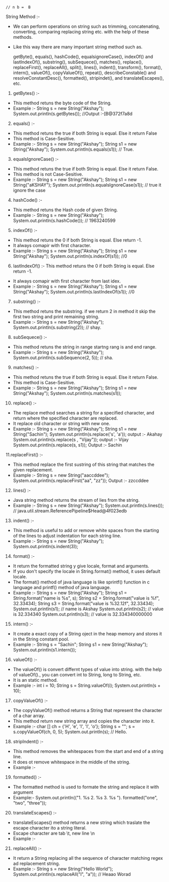     // n b =  B

 String Method :-
- We can perform operations on string such as trimming, concatenating, converting, comparing
  replacing string etc. with the help of these methods.
- Like this way there are many important string method such as.

  getByte(), equals(), hashCode(), equalsignoreCase(), indexOf() and lastIndexOf(), substring(),
  subSequece(), matches(), replace(), replaceFirst(), replaceAll(), split(), lines(), indent(),
  transform(), format(), intern(), valueOf(), copyValueOf(), repeat(), describeConstable() and 
  resolveConstantDesc(), formatted(), stripindet(), and translateEscapes(), etc.

1. getBytes() :- 
- This method retuns the byte code of the String.
- Example :- String s = new String("Akshay");
             System.out.println(s.getBytes()); //Output :-[B@372f7a8d

2. equals() :-
- This method retuns the true if both String is equal. Else it return False
- This method is Case-Sesitive.
- Example :-  String s = new String("Akshay");
              String s1 = new String("Akshay");
              System.out.println(s.equals(s1)); // True.

3. equalsIgnoreCase() :-
-  This method retuns the true if both String is equal. Else it return False.
-  This method is not Case-Sesitive.
-  Example :- String s = new String("Akshay");
              String s1 = new String("aKSHAY");
              System.out.println(s.equalsIgnoreCase(s1)); // true it ignore the case

4. hashCode() :-
-  This method retuns the Hash code of given String.
- Example :- String s = new String("Akshay");
             System.out.println(s.hashCode()); // 1963240599

5. indexOf() :-
- This method retuns the 0 if both String is equal. Else return -1.
- It always comapir with first character.
- Example :- String s = new String("Akshay");
             String s1 = new String("Akshay");
             System.out.println(s.indexOf(s1));  //0

6. lastIndexOf() :- 
This method retuns the 0 if both String is equal. Else return -1.
- It always comapir with first character from last idex.
- Example :- String s = new String("Akshay");
             String s1 = new String("Akshay");
             System.out.println(s.lastIndexOf(s1)); //0

7. substring() :- 
- This method retuns the substring. if we return 2 in method it skip the first two string and print remaining string.
- Example :- String s = new String("Akshay");
             System.out.println(s.substring(2));  // shay.


8. subSequece() :-
- This method retuns the string in range startng rang is and end range.
- Example :-   String s = new String("Akshay");
               System.out.println(s.subSequence(2, 5));   // sha.

9. matches() :-
-  This method retuns the true if both String is equal. Else it return False.
-  This method is Case-Sesitive. 
-  Example :-   String s = new String("Akshay");
                String s1 = new String("Akshay");
                System.out.println(s.matches(s1));

10. replace() :-
- The replace method searches a string for a specified character, and return where the specified character are replaced.
- It replace old character or string with new one.
- Example :-  String s = new String("Akshay");
              String s1 = new String("Sachin");
              System.out.println(s.replace('s', 'a')); output :- Akahay
              System.out.println(s.replace(s , "Vijay")); output :- Vijay
              System.out.println(s.replace(s, s1)); Output :- Sachin

11.replaceFirst() :-
- This method replace the first sustring of this string that matches the given replacement.
- Example :- String s = new String("aaccddee");
             System.out.println(s.replaceFirst("aa", "zz"));   Output :- zzccddee

12. lines() :- 
- Java string method returns the stream of lies from the string.
- Example :-  String s = new String("Akshay");
            System.out.println(s.lines());  // java.util.stream.ReferencePipeline$Head@4f023edb

13. indent() :-
- This method is useful to add or remove white spaces from the starting of the lines to adjust indentation for each string line.
- Example :-  String s = new String("Akshay");
              System.out.println(s.indent(3));

14. format() :-
- It return the formatted string y give locale, format and arguments.
- If you don't specify the locale in String.format() method, it uses default locale.
- The format() method of java language is like sprintf() function in c language and printf() method of java language.
- Example :- String s = new String("Akshay");
             String s1 = String.format("name is %s", s);
             String s2 = String.format("value is %f", 32.33434);
             String s3 = String.format("value is %32.12f", 32.33434);
             System.out.println(s1);  // name is Akshay
             System.out.println(s2);  // value is 32.334340
             System.out.println(s3);  // value is                  32.334340000000

15. intern() :-
- It create a exact copy of a String oject in the heap memory and stores it in the String constant pool.
- Example :- String s = "Sachin";
             String s1 = new String("Akshay");
             System.out.println(s1.intern()); 

16. valueOf() :- 
- The valueOf() is convert differnt types of value into string. with the help of valueOf()., you can convert
  int to String, long to String, etc.
- It is an static method.
- Example :-   int i = 10;
               String s = String.valueOf(i);
               System.out.println(s + 10);

17. copyValueOf() :-
- The copyValueOf() method returns a String that represent the character of a char array.
- This method return new string array and copies the character into it.
- Example :-  char [] ch = {'H', 'e', 'l', 'l', 'o'};
              String s = "";
              s = s.copyValueOf(ch, 0, 5);
              System.out.println(s);  // Hello. 

18. stripIndent() :- 
- This method removes the whitespaces from the start and end of a string line.
- It does ot remove whitespace in the middle of the string.
- Example :- 

19. formatted() :-
- The formatted method is used to formate the string and replace it with argument
- Example:- System.out.println(("1. %s 2. %s 3. %s "). formatted("one", "two", "three"));

20. translateEscapes() :-
- translateEscapes() method returns a new string which traslate the escape character ito a string literal.
- Escape character are tab \t, new line \n
- Example :- 

21. replaceAll() :- 
- It return a String replacing all the sequence of character matching regex ad replacement string.
- Example :-  String s = new String("Hello World");
              System.out.println(s.replaceAll("l", "a"));  // Heaao Worad




















